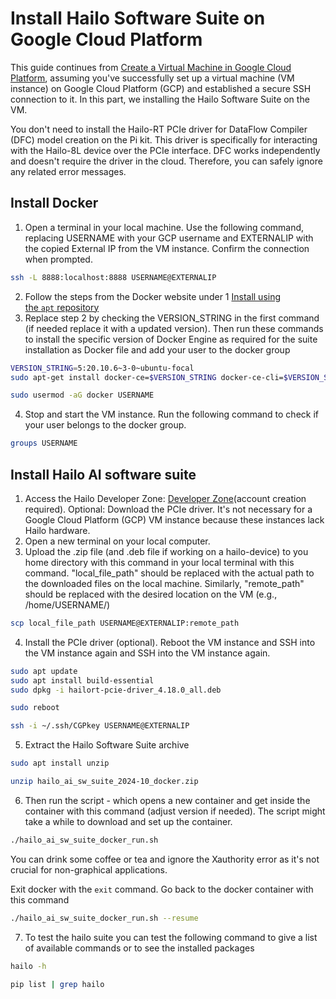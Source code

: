 # Install Hailo Software Suite on Google Cloud Platform

This guide continues from [Create a Virtual Machine in Google Cloud Platform](https://github.com/marcory-hub/hailo/blob/main/create-and-connect-gcp-vm-instance-w-local-terminal.md), assuming you've successfully set up a virtual machine (VM instance) on Google Cloud Platform (GCP) and established a secure SSH connection to it. In this part, we installing the Hailo Software Suite on the VM.

You don't need to install the Hailo-RT PCIe driver for DataFlow Compiler (DFC) model creation on the Pi kit. This driver is specifically for interacting with the Hailo-8L device over the PCIe interface. DFC works independently and doesn't require the driver in the cloud. Therefore, you can safely ignore any related error messages.

## Install Docker

1. Open a terminal in your local machine. Use the following command, replacing USERNAME with your GCP username and EXTERNALIP with the copied External IP from the VM instance. Confirm the connection when prompted.

```sh
ssh -L 8888:localhost:8888 USERNAME@EXTERNALIP
```
2. Follow the steps from the Docker website under 1 [Install using the `apt` repository](https://docs.docker.com/engine/install/ubuntu/#install-using-the-repository)
3. Replace step 2 by checking the VERSION_STRING in the first command (if needed replace it with a updated version). Then run these commands to install the specific version of Docker Engine as required for the suite installation as Docker file and add your user to the docker group
```sh
VERSION_STRING=5:20.10.6~3-0~ubuntu-focal
sudo apt-get install docker-ce=$VERSION_STRING docker-ce-cli=$VERSION_STRING containerd.io docker-buildx-plugin docker-compose-plugin
```
```sh
sudo usermod -aG docker USERNAME
```
4. Stop and start the VM instance. Run the following command to check if your user belongs to the docker group.
```sh
groups USERNAME
```
## Install Hailo AI software suite
1. Access the Hailo Developer Zone: [Developer Zone](https://hailo.ai/developer-zone/sw-downloads/)(account creation required).
Optional: Download the PCIe driver. It's not necessary for a Google Cloud Platform (GCP) VM instance because these instances lack Hailo hardware.
2. Open a new terminal on your local computer.
3. Upload the .zip file (and .deb file if working on a hailo-device) to you home directory with this command in your local terminal with this command. "local_file_path" should be replaced with the actual path to the downloaded files on the local machine. Similarly, "remote_path" should be replaced with the desired location on the VM (e.g., /home/USERNAME/)
```sh
scp local_file_path USERNAME@EXTERNALIP:remote_path
```
4. Install the PCIe driver (optional). Reboot the VM instance and SSH into the VM instance again and SSH into the VM instance again.
```sh
sudo apt update
sudo apt install build-essential
sudo dpkg -i hailort-pcie-driver_4.18.0_all.deb
```
```sh
sudo reboot
```
```sh
ssh -i ~/.ssh/CGPkey USERNAME@EXTERNALIP
```
5. Extract the Hailo Software Suite archive
```sh
sudo apt install unzip
```
```sh
unzip hailo_ai_sw_suite_2024-10_docker.zip
```
6. Then run the script - which opens a new container and get inside the container with this command (adjust version if needed). The script might take a while to download and set up the container.
```sh
./hailo_ai_sw_suite_docker_run.sh
```
You can drink some coffee or tea and ignore the Xauthority error as it's not crucial for non-graphical applications.

Exit docker with the `exit` command. Go back to the docker container with this command
```sh
./hailo_ai_sw_suite_docker_run.sh --resume
```
7. To test the hailo suite you can test the following command to give a list of available commands or to see the installed packages
```sh
hailo -h
```
```sh
pip list | grep hailo
```







